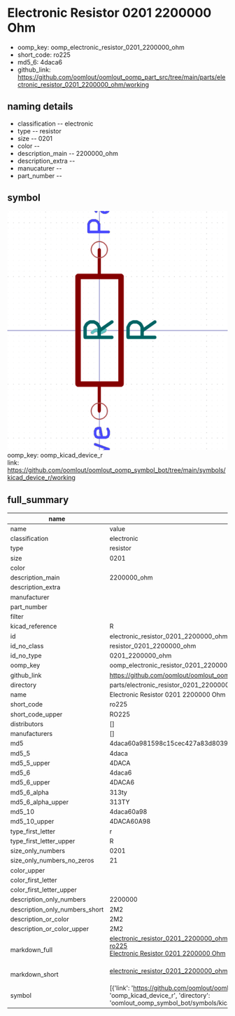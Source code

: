 # Electronic Resistor 0201 2200000 Ohm

  
* oomp_key: oomp_electronic_resistor_0201_2200000_ohm 
* short_code: ro225
* md5_6: 4daca6  
* github_link: https://github.com/oomlout/oomlout_oomp_part_src/tree/main/parts/electronic_resistor_0201_2200000_ohm/working  
## naming details
* classification -- electronic
* type -- resistor
* size -- 0201
* color -- 
* description_main -- 2200000_ohm
* description_extra -- 
* manucaturer -- 
* part_number -- 



## symbol

![](symbol/0/working/working_600.png)  
oomp_key: oomp_kicad_device_r  
link: https://github.com/oomlout/oomlout_oomp_symbol_bot/tree/main/symbols/kicad_device_r/working  


## full_summary
| name | value | 
| --- | --- | 
| name | value | 
| classification | electronic | 
| type | resistor | 
| size | 0201 | 
| color |  | 
| description_main | 2200000_ohm | 
| description_extra |  | 
| manufacturer |  | 
| part_number |  | 
| filter |  | 
| kicad_reference | R | 
| id | electronic_resistor_0201_2200000_ohm | 
| id_no_class | resistor_0201_2200000_ohm | 
| id_no_type | 0201_2200000_ohm | 
| oomp_key | oomp_electronic_resistor_0201_2200000_ohm | 
| github_link | https://github.com/oomlout/oomlout_oomp_part_src/tree/main/parts/electronic_resistor_0201_2200000_ohm/working | 
| directory | parts/electronic_resistor_0201_2200000_ohm | 
| name | Electronic Resistor 0201 2200000 Ohm | 
| short_code | ro225 | 
| short_code_upper | RO225 | 
| distributors | [] | 
| manufacturers | [] | 
| md5 | 4daca60a981598c15cec427a83d80399 | 
| md5_5 | 4daca | 
| md5_5_upper | 4DACA | 
| md5_6 | 4daca6 | 
| md5_6_upper | 4DACA6 | 
| md5_6_alpha | 313ty | 
| md5_6_alpha_upper | 313TY | 
| md5_10 | 4daca60a98 | 
| md5_10_upper | 4DACA60A98 | 
| type_first_letter | r | 
| type_first_letter_upper | R | 
| size_only_numbers | 0201 | 
| size_only_numbers_no_zeros | 21 | 
| color_upper |  | 
| color_first_letter |  | 
| color_first_letter_upper |  | 
| description_only_numbers | 2200000 | 
| description_only_numbers_short | 2M2 | 
| description_or_color | 2M2 | 
| description_or_color_upper | 2M2 | 
| markdown_full | [electronic_resistor_0201_2200000_ohm](https://github.com/oomlout/oomlout_oomp_part_src/tree/main/parts/electronic_resistor_0201_2200000_ohm/working)<br>[ro225](https://github.com/oomlout/oomlout_oomp_part_src/tree/main/parts/electronic_resistor_0201_2200000_ohm/working)<br>[Electronic Resistor 0201 2200000 Ohm](https://github.com/oomlout/oomlout_oomp_part_src/tree/main/parts/electronic_resistor_0201_2200000_ohm/working)<br><br> | 
| markdown_short | [electronic_resistor_0201_2200000_ohm](https://github.com/oomlout/oomlout_oomp_part_src/tree/main/parts/electronic_resistor_0201_2200000_ohm/working)<br><br> | 
| symbol | [{'link': 'https://github.com/oomlout/oomlout_oomp_symbol_bot/tree/main/symbols/kicad_device_r', 'oomp_key': 'oomp_kicad_device_r', 'directory': 'oomlout_oomp_symbol_bot/symbols/kicad_device_r//working/working.kicad_sym'}] | 
